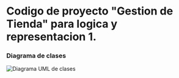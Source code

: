# Codigo de proyecto "Gestion de Tienda" para logica y representacion 1.

### Diagrama de clases
![Diagrama UML de clases](./images/diagramaDeClases.svg)
